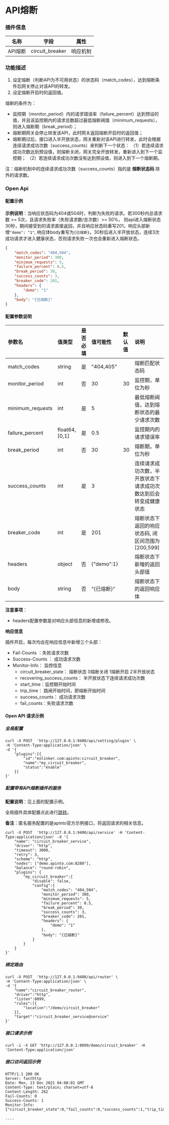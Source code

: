 # API熔断
### 插件信息

| 名称    | 字段            | 属性     |
| ------- | --------------- | -------- |
| API熔断 | circuit_breaker | 响应机制 |

### 功能描述

1. 设定熔断（判断API为不可用状态）的状态码（match_codes），达到熔断条件后网关停止对该API的转发。
2. 设定熔断开启时的返回值。

熔断的条件为：

- 监控期（monitor_period）内的请求错误率（failure_percent）达到预设的值，并且该监控期内的请求总数超过最低熔断阀值（minimum_requests），则进入熔断期（break_period）；
- 熔断期网关会停止转发该API，此时网关返回熔断开启时的返回值；
- 熔断期过后，接口进入半开放状态，网关重新对该API进行转发，此时会根据连续请求成功次数（success_counts）来判断下一个状态：
  （1）若连续请求成功次数达到预设值，则熔断关闭，网关完全开放转发，重新进入到下一个监控期；
  （2）若连续请求成功次数没有达到预设值，则进入到下一个熔断期。

注：熔断机制中的连续请求成功次数（success_counts）指的是 **熔断状态码** 除外的请求数。

### Open Api

#### 配置示例

**示例说明**：当响应状态码为404或504时，判断为失败的请求。若300秒内总请求数 >= 5次，且请求失败率（失败请求数/总次数）>= 50%， 则api进入熔断状态30秒，期间接受到的请求直接返回，并且响应状态码重写201，响应头部新增`"demo": "1"`, 响应体body重写为`{已熔断}`。30秒后进入半开放状态，连续3次成功请求才进入健康状态，否则请求失败一次也会重新进入熔断状态。

```json
{
	"match_codes": "404,504",
	"monitor_period": 300,
	"minimum_requests": 5,
	"failure_percent": 0.5,
	"break_period": 30,
	"success_counts": 3,
	"breaker_code": 201,
	"headers": {
		"demo": "1"
	},
	"body": "{已熔断}"
}
```

#### 配置参数说明

| 参数名           | 值类型        | 是否必填 | 值可能性   | 默认值 | 说明                                                         |
| :--------------- | :------------ | :------- | :--------- | :----- | :----------------------------------------------------------- |
| match_codes      | string        | 是       | "404,405"  |        | 熔断匹配状态码                                               |
| monitor_period   | int           | 否       | 30         | 30     | 监控期，单位为秒                                             |
| minimum_requests | int           | 是       | 5          |        | 最低熔断阀值，达到熔断状态的最少请求次数                     |
| failure_percent  | float64,[0,1] | 是       | 0.5        |        | 监控期内的请求错误率                                         |
| break_period     | int           | 否       | 30         | 30     | 熔断期，单位为秒                                             |
| success_counts   | int           | 是       | 3          |        | 连续请求成功次数，半开放状态下请求成功次数达到后会转变成健康状态 |
| breaker_code     | int           | 是       | 201        |        | 熔断状态下返回的响应状态码, 闭区间范围为[200,599]            |
| headers          | object        | 否       | {"demo":1} |        | 熔断状态下新增的返回头部值                                   |
| body             | string        | 否       | "{已熔断}" |        | 熔断状态下的返回响应体                                       |

**注意事项**：

* headers配置参数是对响应头部信息的新增或修改。



**响应信息**

插件开启，每次均会在响应信息中新增三个头部：

* Fail-Counts ：失败请求次数
* Success-Counts ： 成功请求次数
* Monitor-Info： 监控信息
  * circuit_breaker_state： 熔断状态  0熔断关闭 1熔断开启 2半开放状态
  * recovering_success_counts：  半开放状态下连续请求成功次数
  * start_time：监控期开始时间
  * trip_time： 跳闸开始时间，即熔断开始时间
  * success_counts： 成功请求次数
  * fail_counts：失败请求次数



#### Open API 请求示例

##### 全局配置

```shell
curl -X POST  'http://127.0.0.1:9400/api/setting/plugin' \
-H 'Content-Type:application/json' \
-d '{
    "plugins":[{
        "id":"eolinker.com:apinto:circuit_breaker",
        "name":"my_circuit_breaker",
        "status":"enable"
    }]
}'
```

##### 配置带有API熔断插件的服务

**配置说明**：见上面的配置示例。

全局插件具体配置点此进行[跳转](/docs/apinto/plugins/)。

**备注**：匿名服务配置的是apinto官方示例接口，将返回请求的相关信息。

```shell
curl -X POST  'http://127.0.0.1:9400/api/service' -H 'Content-Type:application/json' -d '{
    "name": "circuit_breaker_service",
    "driver": "http",
    "timeout": 3000,
    "retry": 3,
    "scheme": "http",
    "nodes": ["demo.apinto.com:8280"],
    "balance": "round-robin",
    "plugins": {
        "my_circuit_breaker":{
            "disable": false,
            "config":{
                "match_codes": "404,504",
                "monitor_period": 300,
                "minimum_requests": 5,
                "failure_percent": 0.5,
                "break_period": 30,
                "success_counts": 3,
                "breaker_code": 201,
                "headers": {
                    "demo": "1"
                },
                "body": "{已熔断}"
            }
        }
    }
}' 
```

##### 绑定路由

```shell
curl -X POST  'http://127.0.0.1:9400/api/router' \
-H 'Content-Type:application/json' \
-d '{
    "name":"circuit_breaker_router",
    "driver":"http",
    "listen":8099,
    "rules":[{
        "location":"/demo/circuit_breaker"
    }],
    "target":"circuit_breaker_service@service"
}'
```

##### 接口请求示例

```shell
curl -i -X GET 'http://127.0.0.1:8099/demo/circuit_breaker' -H 'Content-Type:application/json'
```

##### 接口访问返回示例

```text
HTTP/1.1 200 OK
Server: fasthttp
Date: Mon, 13 Dec 2021 04:08:01 GMT
Content-Type: text/plain; charset=utf-8
Content-Length: 262
Fail-Counts: 0
Success-Counts: 1
Monitor-Info: {"circuit_breaker_state":0,"fail_counts":0,"success_counts":1,"trip_time":1639368480,"start_time":1639368480,"recovering_success_counts":0}

....
```
